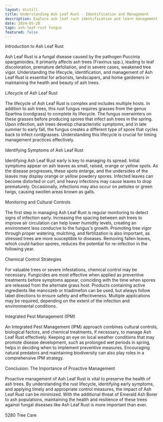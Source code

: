 ```yaml
---
layout: distill
title: Understanding Ash Leaf Rust - Identification and Management
description: Explore ash leaf rust identification and learn management techniques to protect your trees from this fungal disease.
date: 2024-05-20
tags: ash-leaf-rust fungus
featured: false
---
```


Introduction to Ash Leaf Rust<br /><br />Ash Leaf Rust is a fungal disease caused by the pathogen Puccinia sparganioides. It primarily affects ash trees (Fraxinus spp.), leading to leaf discoloration, premature defoliation, and in severe cases, weakened tree vigor. Understanding the lifecycle, identification, and management of Ash Leaf Rust is essential for arborists, landscapers, and home gardeners in maintaining the health and beauty of ash trees.<br /><br />Lifecycle of Ash Leaf Rust<br /><br />The lifecycle of Ash Leaf Rust is complex and includes multiple hosts. In addition to ash trees, this rust fungus requires grasses from the genus Spartina (cordgrass) to complete its lifecycle. The fungus overwinters on these grasses before producing spores that infect ash trees in the spring. Upon infection, ash trees develop characteristic symptoms, and in late summer to early fall, the fungus creates a different type of spore that cycles back to infect cordgrasses. Understanding this lifecycle is crucial for timing management practices effectively.<br /><br />Identifying Symptoms of Ash Leaf Rust<br /><br />Identifying Ash Leaf Rust early is key to managing its spread. Initial symptoms appear on ash leaves as small, raised, orange or yellow spots. As the disease progresses, these spots enlarge, and the undersides of the leaves may display orange or yellow powdery spores. Infected leaves can become distorted or curl, and heavy infections may cause leaves to drop prematurely. Occasionally, infections may also occur on petioles or green twigs, causing swollen areas known as galls.<br /><br />Monitoring and Cultural Controls<br /><br />The first step in managing Ash Leaf Rust is regular monitoring to detect signs of infection early. Increasing the spacing between ash trees to improve air circulation can help lower humidity levels, creating an environment less conducive to the fungus's growth. Promoting tree vigor through proper watering, mulching, and fertilization is also important, as stressed trees are more susceptible to diseases. Removing fallen leaves, which could harbor spores, reduces the potential for re-infection in the following year.<br /><br />Chemical Control Strategies<br /><br />For valuable trees or severe infestations, chemical control may be necessary. Fungicides are most effective when applied as preventive treatments before symptoms appear, coinciding with the time when spores are released from the alternate grass host. Products containing active ingredients like mancozeb or triadimefon can be used, but always follow label directions to ensure safety and effectiveness. Multiple applications may be required, depending on the extent of the infection and environmental conditions.<br /><br />Integrated Pest Management (IPM)<br /><br />An Integrated Pest Management (IPM) approach combines cultural controls, biological factors, and chemical treatments, if necessary, to manage Ash Leaf Rust effectively. Keeping an eye on local weather conditions that may promote disease development, such as prolonged wet periods in spring, helps in deciding when to implement preventive measures. Encouraging natural predators and maintaining biodiversity can also play roles in a comprehensive IPM strategy.<br /><br />Conclusion: The Importance of Proactive Management<br /><br />Proactive management of Ash Leaf Rust is vital to preserve the health of ash trees. By understanding the rust lifecycle, identifying early symptoms, and applying timely and appropriate control measures, the impact of Ash Leaf Rust can be minimized. With the additional threat of Emerald Ash Borer to ash populations, maintaining the health and resilience of these trees against fungal diseases like Ash Leaf Rust is more important than ever.<br /><br />5280 Tree Care
